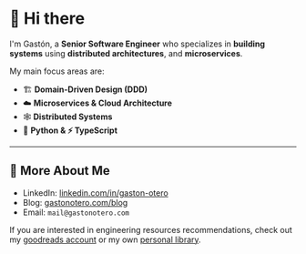 # 👋 Hi there

I'm Gastón, a **Senior Software Engineer** who specializes in **building systems** using **distributed architectures**, and **microservices**. 

My main focus areas are:

- 🏗️ **Domain-Driven Design (DDD)**
- ☁️ **Microservices & Cloud Architecture**
- 🕸️ **Distributed Systems**
- 🐍 **Python & ⚡ TypeScript**

---

## 📡 More About Me

- LinkedIn: [linkedin.com/in/gaston-otero](https://www.linkedin.com/in/gaston-otero/)
- Blog: [gastonotero.com/blog](https://gastonotero.com/blog)
- Email: `mail@gastonotero.com`

If you are interested in engineering resources recommendations, check out my [goodreads account](https://www.goodreads.com/user/show/184517559-gaston-otero) or my own [personal library](https://github.com/gastonoterom/library-of-babel).
